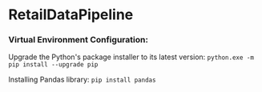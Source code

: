 # RetailDataPipeline

### Virtual Environment Configuration:

Upgrade the Python's package installer to its latest version: `python.exe -m pip install --upgrade pip`

Installing Pandas library: `pip install pandas`
